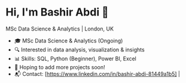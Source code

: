 # Hi, I'm Bashir Abdi 👋  
MSc Data Science & Analytics | London, UK  

- 🎓 MSc Data Science & Analytics (Ongoing)  
- 🔍 Interested in data analysis, visualization & insights  
- 📊 Skills: SQL, Python (Beginner), Power BI, Excel  
- 🚀 Hoping to add more projects soon!  
- 📬 Contact: [https://www.linkedin.com/in/bashir-abdi-81449a1b5] |
